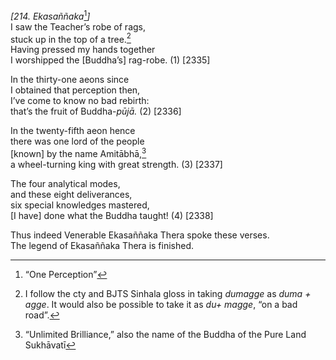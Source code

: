 *\[214. Ekasaññaka*[^1]*\]*  
I saw the Teacher’s robe of rags,  
stuck up in the top of a tree.[^2]  
Having pressed my hands together  
I worshipped the \[Buddha’s\] rag-robe. (1) \[2335\]

In the thirty-one aeons since  
I obtained that perception then,  
I’ve come to know no bad rebirth:  
that’s the fruit of Buddha-*pūjā.* (2) \[2336\]

In the twenty-fifth aeon hence  
there was one lord of the people  
\[known\] by the name Amitābhā,[^3]  
a wheel-turning king with great strength. (3) \[2337\]

The four analytical modes,  
and these eight deliverances,  
six special knowledges mastered,  
\[I have\] done what the Buddha taught! (4) \[2338\]

Thus indeed Venerable Ekasaññaka Thera spoke these verses.  
The legend of Ekasaññaka Thera is finished.  
[^1]: “One Perception”  
[^2]: I follow the cty and BJTS Sinhala gloss in taking *dumagge* as
    *duma + agge*. It would also be possible to take it as *du+ magge*,
    “on a bad road”.  
[^3]: “Unlimited Brilliance,” also the name of the Buddha of the Pure
    Land Sukhāvatī
